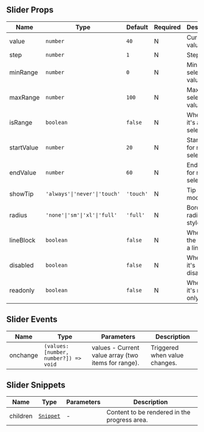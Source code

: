 ## Slider Props

| Name       | Type                        | Default   | Required | Description                         |
| ---------- | --------------------------- | --------- | -------- | ----------------------------------- |
| value      | `number`                    | `40`      | N        | Current value.                      |
| step       | `number`                    | `1`       | N        | Step size.                          |
| minRange   | `number`                    | `0`       | N        | Minimum selectable value.           |
| maxRange   | `number`                    | `100`     | N        | Maximum selectable value.           |
| isRange    | `boolean`                   | `false`   | N        | Whether it's a range selection.     |
| startValue | `number`                    | `20`      | N        | Start value for range selection.    |
| endValue   | `number`                    | `60`      | N        | End value for range selection.      |
| showTip    | `'always'\|'never'\|'touch'` | `'touch'` | N        | Tip display mode.                   |
| radius     | `'none'\|'sm'\|'xl'\|'full'` | `'full'`  | N        | Border radius style.                |
| lineBlock  | `boolean`                   | `false`   | N        | Whether the slider is a line block. |
| disabled   | `boolean`                   | `false`   | N        | Whether it's disabled.              |
| readonly   | `boolean`                   | `false`   | N        | Whether it's read-only.             |

## Slider Events

| Name     | Type                                  | Parameters                                          | Description                   |
| -------- | ------------------------------------- | --------------------------------------------------- | ----------------------------- |
| onchange | `(values: [number, number?]) => void` | values - Current value array (two items for range). | Triggered when value changes. |

## Slider Snippets

| Name     | Type                                                                | Parameters | Description                                  |
| -------- | ------------------------------------------------------------------- | ---------- | -------------------------------------------- |
| children | [`Snippet`](https://svelte.dev/docs/svelte/snippet#Typing-snippets) | -          | Content to be rendered in the progress area. |
